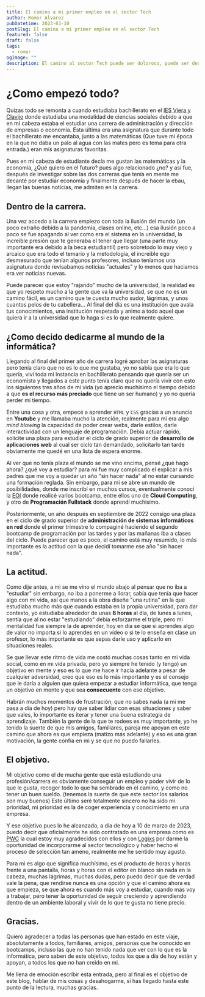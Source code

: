 ```yaml
---
title: El camino a mi primer empleo en el sector Tech
author: Romer Alvarez
pubDatetime: 2023-03-10
postSlug: El camino a mi primer empleo en el sector Tech
featured: false
draft: false
tags:
  - romer
ogImage: ""
description: El camino al sector Tech puede ser doloroso, puede ser desafiante pero es algo muy bonito, donde cada hora de estudio vale la pena. En esta entrada haré un resumen de como empezó mi trayectoria en este sector.
---
```


# ¿Como empezó todo?  
Quizas todo se remonta a cuando estudiaba bachillerato en el [IES Viera y Clavijo](https://www3.gobiernodecanarias.org/medusa/edublog/iesvierayclavijo/) donde estudiaba una modalidad de ciencias sociales debido a que en mi cabeza estaba el estudiar una carrera de administración y dirección de empresas o economía. Esta última era una asignatura que durante todo el bachillerato me encantaba, junto a las matemáticas (Que tuve mi época en la que no daba un palo al agua con las mates pero es tema para otra entrada.) eran mis asignaturas favoritas.  

Pues en mi cabeza de estudiante decía me gustan las matemáticas y la economía, ¿Qué quiero en el futuro? pues algo relacionado ¿no? y así fue, después de investigar sobre las dos carreras que tenía en mente me decanté por estudiar economía y finalmente después de hacer la ebau, llegan las buenas noticias, me admiten en la carrera.  

## Dentro de la carrera.  
Una vez accedo a la carrera empiezo con toda la ilusión del mundo (un poco extraño debido a la pandemia, clases online, etc...) esa ilusión poco a poco se fue apagando al ver como era el sistema en la universidad, la increible presión que te generaba el tener que llegar (una parte muy importante era debido a la beca estudiantil) pero sobretodo lo muy viejo y arcaico que era todo el temario y la metodología, el increible ego desmesurado que tenían algunos profesores, incluso teníamos una asignatura donde revisabamos noticias "actuales" y lo menos que haciamos era ver noticias nuevas.  

Puede parecer que estoy "rajando" mucho de la universidad, la realidad es que yo respeto mucho a la gente que va la universidad, se que no es un camino fácil, es un camino que te cuesta mucho sudor, lágrimas, y unos cuantos pelos de tu cabellera... Al final del día es una institución que avala tus conocimientos, una institución respetada y animo a todo aquel que quiera ir a la universidad que lo haga si es lo que realmente quiere.  

## ¿Como decido dedicarme al mundo de la informática?  
Llegando al final del primer año de carrera logré aprobar las asignaturas pero tenía claro que no es lo que me gustaba, yo no sabía que era lo que quería, viví toda mi instancia en bachillerato pensando que quería ser un economista y llegados a este punto tenía claro que no quería vivir con esto los siguientes tres años de mi vida (yo aprecio muchisimo el tiempo debido a que **es el recurso más preciado** que tiene un ser humano) y yo no quería perder mi tiempo.  

Entre una cosa y otra, empecé a aprender `HTML` y `CSS` gracias a un anuncio en **Youtube** y me llamaba mucho la atención, realmente para mi era algo *mind blowing* la capacidad de poder crear webs, darle estilos, darle interactividad con un lenguaje de programación. Debía actuar rápido, solicite una plaza para estudiar el ciclo de grado superior de **desarrollo de aplicaciones web** al cual ser ciclo tan demandado, solicitarlo tan tarde obviamente me quedé en una lista de espera enorme.  

Al ver que no tenía plaza el mundo se me vino encima, pensé ¿qué hago ahora? ¿qué voy a estudiar? para mi fue muy complicado el explicar a mis padres que me voy a quedar un año "sin hacer nada" al no estar cursando una formación reglada. Sin embargo, para mi se abre un mundo de posibilidades, donde me inscribí en muchos cursos, eventualmente conocí la [EOI](https://www.eoi.es/es) donde realicé varios bootcamp, entre ellos uno de **Cloud Computing**, y otro de **Programación Fullstack** donde aprendí muchisimo.  

Posteriormente, un año después en septiembre de 2022 consigo una plaza en el ciclo de grado superior de **administración de sistemas informáticos en red** donde el primer trimestre lo compaginé haciendo el segundo bootcamp de programación por las tardes y por las mañanas iba a clases del ciclo. Puede parecer que es poco, el camino está muy resumido, lo más importante es la actitud con la que decidí tomarme ese año "sin hacer nada".  

## La actitud.  
Como dije antes, a mi se me vino el mundo abajo al pensar que no iba a "estudiar" sin embargo, no iba a ponerme a llorar, sabía que tenía que hacer algo con mi vida, así que manos a la obra diseñe "una rutina" en la que estudiaba mucho más que cuando estaba en la propia universidad, para dar contexto, yo estudiaba alrededor de unas **8 horas** al día, de lunes a lunes, sentía que al no estar "estudiando" debía esforzarme el triple, pero mi mentalidad fue siempre la de aprender, hoy en día se que si aprendes algo de valor no importa si lo aprendes en un vídeo o si te lo enseña en clase un profesor, lo más importante es que sepas darle uso y aplicarlo en situaciones reales.   

Se que llevar este ritmo de vida me costó muchas cosas tanto en mi vida social, como en mi vida privada, pero yo siempre he tenido (y tengo) un objetivo en mente y eso es lo que me hace ir hacia adelante a pesar de cualquier adversidad, creo que eso es lo más importante y es el consejo que le daría a alguien que quiera empezar a estudiar informática, que tenga un objetivo en mente y que sea **consecuente** con ese objetivo.  

Habrán muchos momentos de frustración, que no sabes nada (a mi me pasa a día de hoy) pero hay que saber lidiar con esas situaciones y saber que vales, lo importante es iterar y tener una buena estrategia de aprendizaje. También la gente de la que te rodees es muy importante, yo he tenido la suerte de que mis amigos, familiares, pareja me apoyan en este camino que ahora es que empieza (matizo más adelante) y eso es una gran motivación, la gente confía en mi y se que no puedo fallarles.  

## El objetivo.  
Mi objetivo como el de mucha gente que está estudiando una profesión/carrera es obviamente conseguir un empleo y poder vivir de lo que le gusta, recoger todo lo que ha sembrado en el camino, y como no tener un buen sueldo. (tenemos la suerte de que este sector los salarios son muy buenos) Este último seré totalmente sincero no ha sido mi prioridad, mi prioridad es la de coger experiencia y conocimiento en una empresa.  

Y ese objetivo pues lo he alcanzado, a día de hoy a 10 de marzo de 2023, puedo decir que oficialmente he sido contratado en una empresa como es [PWC](https://www.pwc.es/) la cual estoy muy agradecidos con ellos y con [Logixs](https://logixsdigital.com/) por darme la oportunidad de incorporarme al sector tecnológico y haber hecho el proceso de selección tan ameno, realmente me he sentido muy agusto.  

Para mi es algo que significa muchísimo, es el producto de horas y horas frente a una pantalla, horas y horas con el editor en blanco sin nada en la cabeza, muchas lágrimas, muchas dudas, pero puedo decir que de verdad vale la pena, que rendirse nunca es una opción y que el camino ahora es que empieza, se que ahora es cuando más voy a estudiar, cuando más voy a trabajar, pero tener la oportunidad de seguir creciendo y aprendiendo dentro de un ambiente laboral y vivir de lo que te gusta no tiene precio.  

## Gracias.

Quiero agradecer a todas las personas que han estado en este viaje, absolutamente a todos, familiares, amigos, personas que he conocido en bootcamps, incluso las que no han tenido nada que ver con lo que es la informática, pero saben de este objetivo, todos los que a día de hoy están y apoyan, a todos los que no han creido en mi.  

Me llena de emoción escribir esta entrada, pero al final es el objetivo de este blog, hablar de mis cosas y desahogarme, si has llegado hasta este punto de la lectura, muchas gracias.
